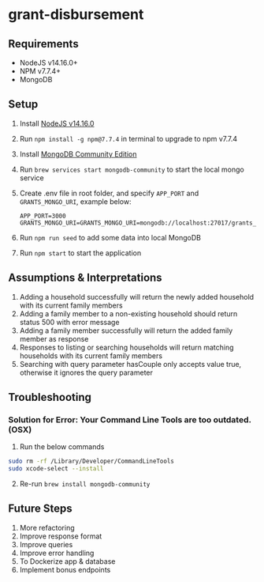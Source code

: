 # grant-disbursement

## Requirements

- NodeJS v14.16.0+
- NPM v7.7.4+
- MongoDB

## Setup

1. Install [NodeJS v14.16.0](https://nodejs.org/ko/blog/release/v14.16.0/)
1. Run `npm install -g npm@7.7.4` in terminal to upgrade to npm v7.7.4
1. Install [MongoDB Community Edition](https://docs.mongodb.com/manual/administration/install-community/)
1. Run `brew services start mongodb-community` to start the local mongo service
1. Create .env file in root folder, and specify `APP_PORT` and `GRANTS_MONGO_URI`, example below:

   ```
   APP_PORT=3000
   GRANTS_MONGO_URI=GRANTS_MONGO_URI=mongodb://localhost:27017/grants_dev
   ```

1. Run `npm run seed` to add some data into local MongoDB
1. Run `npm start` to start the application

## Assumptions & Interpretations

1. Adding a household successfully will return the newly added household with its current family members
1. Adding a family member to a non-existing household should return status 500 with error message
1. Adding a family member successfully will return the added family member as response
1. Responses to listing or searching households will return matching households with its current family members
1. Searching with query parameter hasCouple only accepts value true, otherwise it ignores the query parameter

## Troubleshooting

### Solution for Error: Your Command Line Tools are too outdated. (OSX)

1. Run the below commands

```sh
sudo rm -rf /Library/Developer/CommandLineTools
sudo xcode-select --install
```

2. Re-run `brew install mongodb-community`

## Future Steps

1. More refactoring
1. Improve response format
1. Improve queries
1. Improve error handling
1. To Dockerize app & database
1. Implement bonus endpoints
